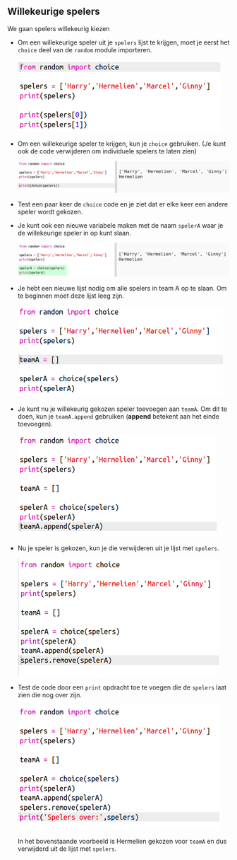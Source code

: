 ## Willekeurige spelers

We gaan spelers willekeurig kiezen

+ Om ​​een willekeurige speler uit je `spelers` lijst te krijgen, moet je eerst het `choice` deel van de `random` module importeren.
    
    ![screenshot](images/team-import-random.png)

+ Om een ​​willekeurige speler te krijgen, kun je `choice` gebruiken. (Je kunt ook de code verwijderen om individuele spelers te laten zien)
    
    ![screenshot](images/team-random-player.png)

+ Test een paar keer de `choice` code en je ziet dat er elke keer een andere speler wordt gekozen.

+ Je kunt ook een nieuwe variabele maken met de naam `spelerA` waar je de willekeurige speler in op kunt slaan.
    
    ![screenshot](images/team-random-playerA.png)

+ Je hebt een nieuwe lijst nodig om alle spelers in team A op te slaan. Om te beginnen moet deze lijst leeg zijn.
    
    ![screenshot](images/team-teamA.png)

+ Je kunt nu je willekeurig gekozen speler toevoegen aan `teamA`. Om dit te doen, kun je `teamA.append` gebruiken (**append** betekent aan het einde toevoegen).
    
    ![screenshot](images/team-teamA-add.png)

+ Nu je speler is gekozen, kun je die verwijderen uit je lijst met `spelers`.
    
    ![screenshot](images/team-players-remove.png)

+ Test de code door een `print` opdracht toe te voegen die de `spelers` laat zien die nog over zijn.
    
    ![screenshot](images/team-players-remove-test.png)
    
    In het bovenstaande voorbeeld is Hermelien gekozen voor `teamA` en dus verwijderd uit de lijst met `spelers`.